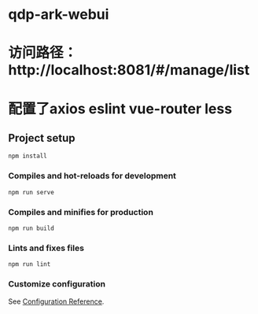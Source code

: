 # qdp-ark-webui
# 访问路径：http://localhost:8081/#/manage/list
# 配置了axios eslint vue-router less

## Project setup
```
npm install
```

### Compiles and hot-reloads for development
```
npm run serve
```

### Compiles and minifies for production
```
npm run build
```

### Lints and fixes files
```
npm run lint
```

### Customize configuration
See [Configuration Reference](https://cli.vuejs.org/config/).
